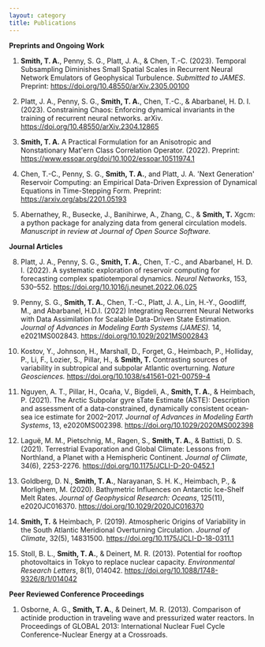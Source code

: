 ```yaml
---
layout: category
title: Publications
---
```


**Preprints and Ongoing Work**

1. **Smith, T. A.**, Penny, S. G., Platt, J. A., & Chen, T.-C. (2023).
   Temporal Subsampling Diminishes Small Spatial Scales in
   Recurrent Neural Network Emulators of Geophysical Turbulence.
   *Submitted to JAMES*. Preprint:
   <https://doi.org/10.48550/arXiv.2305.00100>

2. Platt, J. A., Penny, S. G., **Smith, T. A.**, Chen,
   T.-C., & Abarbanel, H. D. I. (2023). Constraining Chaos:
   Enforcing dynamical invariants in the training of recurrent
   neural networks. arXiv.
   <https://doi.org/10.48550/arXiv.2304.12865>

3. **Smith, T. A.**
   A Practical Formulation for an Anisotropic
   and Nonstationary Mat\'ern Class Correlation Operator.
   (2022).
   Preprint:
   <https://www.essoar.org/doi/10.1002/essoar.10511974.1>

4. Chen, T.-C., Penny, S. G., **Smith, T. A.**, and Platt, J. A.
   'Next Generation' Reservoir Computing: an Empirical Data-Driven Expression of
   Dynamical Equations in Time-Stepping Form.
   Preprint: <https://arxiv.org/abs/2201.05193>

5. Abernathey, R., Busecke, J., Banihirwe, A., Zhang, C., & **Smith, T.**
    Xgcm: a python package for analyzing data from general circulation models.
    *Manuscript in review at Journal of Open Source Software.*

**Journal Articles**

8. Platt, J. A., Penny, S. G., **Smith, T. A.**, Chen, T.-C., and Abarbanel, H. D. I.
   (2022). A systematic exploration of reservoir computing for forecasting complex spatiotemporal dynamics.
   *Neural Networks*, 153, 530–552. <https://doi.org/10.1016/j.neunet.2022.06.025>

7. Penny, S. G., **Smith, T. A.**, Chen, T.-C., Platt, J. A., Lin, H.-Y., Goodliff,
    M., and Abarbanel, H.D.I. (2022) Integrating Recurrent Neural Networks with Data
    Assimilation for Scalable Data-Driven State Estimation.
    *Journal of Advances in Modeling Earth Systems (JAMES).*
    14, e2021MS002843. <https://doi.org/10.1029/2021MS002843>

6. Kostov, Y., Johnson, H., Marshall, D., Forget, G., Heimbach, P.,
    Holliday, P., Li, F., Lozier, S., Pillar, H., & **Smith, T.**
    Contrasting sources of variability in subtropical and subpolar
    Atlantic overturning. *Nature Geosciences.*
    <https://doi.org/10.1038/s41561-021-00759-4>

5. Nguyen, A. T., Pillar, H., Oca&ntilde;a, V., Bigdeli, A.,
    **Smith, T. A.**, & Heimbach, P. (2021). The Arctic Subpolar
    gyre sTate Estimate (ASTE): Description and assessment of a
    data‐constrained, dynamically consistent ocean‐sea ice estimate
    for 2002–2017. *Journal of Advances in Modeling Earth Systems*,
    13, e2020MS002398. <https://doi.org/10.1029/2020MS002398>

4. Lagu&#235;, M. M., Pietschnig, M., Ragen, S., **Smith, T. A.**,
    & Battisti, D. S. (2021). Terrestrial Evaporation and Global Climate:
    Lessons from Northland, a Planet with a Hemispheric Continent.
    *Journal of Climate*, 34(6), 2253-2276.
    <https://doi.org/10.1175/JCLI-D-20-0452.1>

3. Goldberg, D. N., **Smith, T. A.**, Narayanan, S. H. K.,
    Heimbach, P., & Morlighem, M. (2020). Bathymetric Influences on
    Antarctic Ice-Shelf Melt Rates. *Journal of Geophysical
    Research: Oceans*, 125(11), e2020JC016370.
    <https://doi.org/10.1029/2020JC016370>

2. **Smith, T.** & Heimbach, P. (2019).
    Atmospheric Origins of Variability in the South Atlantic Meridional
    Overturning Circulation.
    *Journal of Climate*, 32(5), 14831500.
    <https://doi.org/10.1175/JCLI-D-18-0311.1>

1. Stoll, B. L., **Smith, T. A.**, & Deinert, M. R. (2013).
    Potential for rooftop photovoltaics in Tokyo to replace nuclear capacity.
    *Environmental Research Letters*, 8(1), 014042.
    <https://doi.org/10.1088/1748-9326/8/1/014042>

**Peer Reviewed Conference Proceedings**

1. Osborne, A. G., **Smith, T. A.**, & Deinert, M. R. (2013).
    Comparison of actinide production in traveling wave and pressurized water
    reactors. In Proceedings of GLOBAL 2013: International Nuclear Fuel
    Cycle Conference-Nuclear Energy at a Crossroads.
